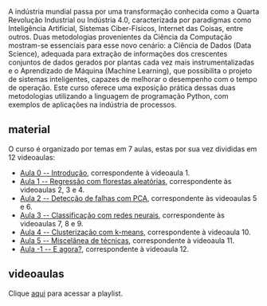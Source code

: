 A indústria mundial passa por uma transformação conhecida como a Quarta Revolução Industrial ou Indústria 4.0, caracterizada por paradigmas como Inteligência Artificial, Sistemas Ciber-Físicos, Internet das Coisas, entre outros. Duas metodologias provenientes da Ciência da Computação mostram-se essenciais para esse novo cenário: a Ciência de Dados (Data Science), adequada para extração de informações dos crescentes conjuntos de dados gerados por plantas cada vez mais instrumentalizadas e o Aprendizado de Máquina (Machine Learning), que possibilita o projeto de sistemas inteligentes, capazes de melhorar o desempenho com o tempo de operação. Este curso oferece uma exposição prática dessas duas metodologias utilizando a linguagem de programação Python, com exemplos de aplicações na indústria de processos.

## material

O curso é organizado por temas em 7 aulas, estas por sua vez divididas em 12 videoaulas:

* [Aula 0 -- Introdução](https://drive.google.com/file/d/1c8L3PrAyw_rI_1fMCYWvgJjJjdVYQWYD/view), correspondente à videoaula 1.
* [Aula 1 -- Regressão com florestas aleatórias](https://www.kaggle.com/afrniomelo/epv-peq-aula-1-regress-o), correspondente às videoaulas 2, 3 e 4.
* [Aula 2 -- Detecção de falhas com PCA](https://www.kaggle.com/afrniomelo/epv-peq-aula-2-detec-o-de-falhas), correspondente às videoaulas 5 e 6.
* [Aula 3 -- Classificação com redes neurais](https://www.kaggle.com/afrniomelo/epv-peq-aula-3-classifica-o), correspondente às videoaulas 7, 8 e 9.
* [Aula 4 -- Clusterização com k-means](https://www.kaggle.com/afrniomelo/epv-peq-aula-4-clusteriza-o), correspondente à videoaula 10.
* [Aula 5 -- Miscelânea de técnicas](https://www.kaggle.com/afrniomelo/epv-peq-aula-5-miscel-nea-de-t-cnicas), correspondente à videoaula 11.
* [Aula -1 -- E agora?](https://drive.google.com/file/d/1XfKuEa088R6OrgkqBEsZNItJvdhYPoNh/view), correspondente à videoaula 12.

## videoaulas

Clique [aqui](https://www.youtube.com/watch?v=0iE3JsQpU_U&list=PLvr45Arc0UpzsRhzq3q4_KmZcm0utwvvB) para acessar a playlist.

